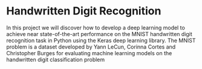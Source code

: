 <h1>Handwritten Digit Recognition</h1>

<p>In this project we will discover how
to develop a deep learning model to achieve near state-of-the-art performance on the MNIST
handwritten digit recognition task in Python using the Keras deep learning library.
The MNIST problem is a dataset developed by Yann LeCun, Corinna Cortes and Christopher
Burges for evaluating machine learning models on the handwritten digit classification problem</p>
